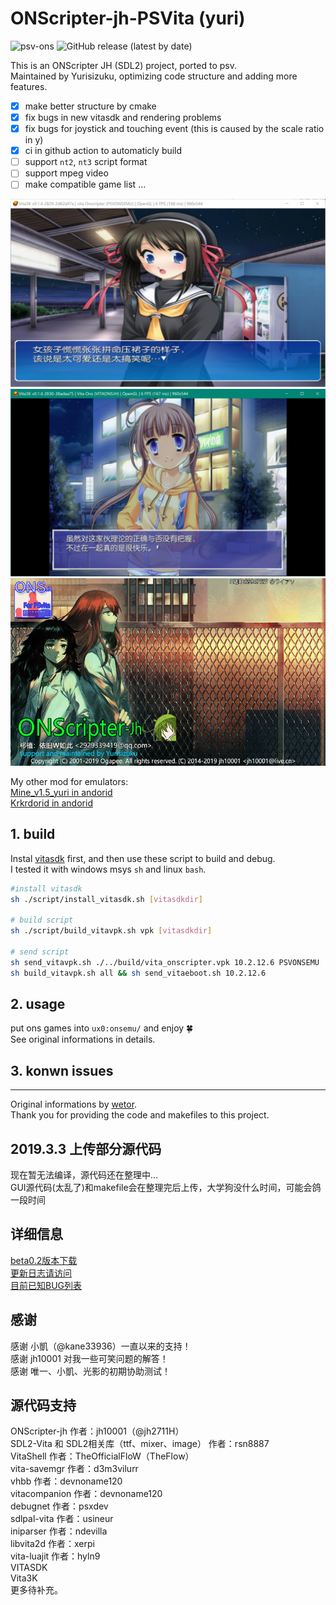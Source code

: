# ONScripter-jh-PSVita (yuri)  

![psv-ons](https://img.shields.io/badge/psv-onscripter-brightgreen)  ![GitHub release (latest by date)](https://img.shields.io/github/v/release/Yurisizuku/psv-OnscripterJH?color=green&logoColor=red&style=flat-square)

This is an ONScripter JH (SDL2) project, ported to psv.  
Maintained by Yurisizuku, optimizing code structure and adding more features.

- [x] make better structure by cmake
- [x] fix bugs in new vitasdk and rendering problems
- [x] fix bugs for joystick and touching event (this is caused by the scale ratio in y)
- [x] ci in github  action to automaticly build
- [ ] support `nt2`, `nt3` script format
- [ ] support mpeg video
- [ ] make compatible game list
...

![vitaons_test1](./screenshot/vitaons_test2.jpg)
![vitaons_test1](./screenshot/vitaons_test3.jpg)
![vitaons_test1](./asset/bg.png)

My other mod for emulators:  
[Mine_v1.5_yuri in andorid](https://github.com/YuriSizuku/Kirikiroid2/releases/download/1.3.9_yuri/Kirikiroid2_yuri_1.3.9.apk)  
[Krkrdorid in andorid](https://github.com/YuriSizuku/Kirikiroid2/releases/download/1.3.9_yuri/Kirikiroid2_yuri_1.3.9.apk)  

## 1. build

Instal [vitasdk](https://vitasdk.org/) first, and then use these script to build and debug.  
I tested it with windows msys `sh` and linux `bash`.  

```sh
#install vitasdk
sh ./script/install_vitasdk.sh [vitasdkdir]

# build script
sh ./script/build_vitavpk.sh vpk [vitasdkdir]

# send script
sh send_vitavpk.sh ./../build/vita_onscripter.vpk 10.2.12.6 PSVONSEMU
sh build_vitavpk.sh all && sh send_vitaeboot.sh 10.2.12.6
```

## 2. usage

put ons games into `ux0:onsemu/` and enjoy 🍀  
See original informations in details.  

## 3. konwn issues

------
Original informations by [wetor](https://github.com/wetor/ONScripter-jh-PSVita).  
Thank you for providing the code and makefiles to this project.

## 2019.3.3 上传部分源代码  

现在暂无法编译，源代码还在整理中...  
GUI源代码(太乱了)和makefile会在整理完后上传，大学狗没什么时间，可能会鸽一段时间  

## 详细信息  

[beta0.2版本下载](https://blog.wetorx.cn/posts/ONS-PSV/)  
[更新日志请访问](https://blog.wetorx.cn/posts/ONS-PSV/)  
[目前已知BUG列表](https://blog.wetorx.cn/posts/ONS-PSV/)  

## 感谢

感谢 小凱（@kane33936）一直以来的支持！  
感谢 jh10001 对我一些可笑问题的解答！  
感谢 唯一、小凱、光影的初期协助测试！  

## 源代码支持

ONScripter-jh 作者：jh10001（@jh2711H）  
SDL2-Vita 和 SDL2相关库（ttf、mixer、image） 作者：rsn8887  
VitaShell 作者：TheOfficialFloW（TheFlow）  
vita-savemgr 作者：d3m3vilurr  
vhbb 作者：devnoname120  
vitacompanion 作者：devnoname120  
debugnet 作者：psxdev  
sdlpal-vita 作者：usineur  
iniparser 作者：ndevilla  
libvita2d 作者：xerpi  
vita-luajit 作者：hyln9  
VITASDK  
Vita3K  
更多待补充。
